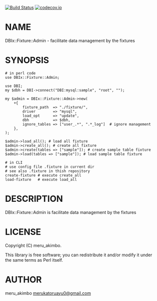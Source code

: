 [![Build Status](https://travis-ci.org/meru-akimbo/DBIx-Fixture-Admin.svg?branch=master)](https://travis-ci.org/meru-akimbo/DBIx-Fixture-Admin)
[![codecov.io](https://codecov.io/github/meru-akimbo/DBIx-Fixture-Admin/coverage.svg?branch=master)](https://codecov.io/github/meru-akimbo/DBIx-Fixture-Admin?branch=master)
# NAME

DBIx::Fixture::Admin - facilitate data management by the fixtures

# SYNOPSIS

    # in perl code
    use DBIx::Fixture::Admin;

    use DBI;
    my $dbh = DBI->connect("DBI:mysql:sample", "root", "");

    my $admin = DBIx::Fixture::Admin->new(
        +{
            fixture_path  => "./fixture/",
            driver        => "mysql",
            load_opt      => "update",
            dbh           => $dbh,
            ignore_tables => ["user_.*", ".*_log"]  # ignore management
        },
    );

    $admin->load_all(); # load all fixture
    $admin->create_all(); # create all fixture
    $admin->create(tables => ["sample"]); # create sample table fixture
    $admin->load(tables => ["sample"]); # load sample table fixture

    # in CLI
    # use config file .fixture in current dir
    # see also .fixture in thish repository
    create-fixture # execute create_all
    load-fixture   # execute load_all

# DESCRIPTION

DBIx::Fixture::Admin is facilitate data management by the fixtures

# LICENSE

Copyright (C) meru\_akimbo.

This library is free software; you can redistribute it and/or modify
it under the same terms as Perl itself.

# AUTHOR

meru\_akimbo <merukatoruayu0@gmail.com>
